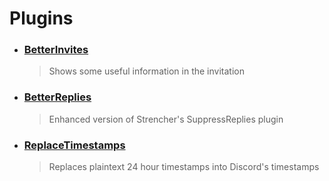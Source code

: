 # Plugins

- ### [BetterInvites](https://github.com/HypedDomi/BetterDiscordStuff/tree/main/Plugins/BetterInvites "BetterInvites")
    > Shows some useful information in the invitation

- ### [BetterReplies](https://github.com/HypedDomi/BetterDiscordStuff/tree/main/Plugins/BetterReplies "BetterReplies")
    > Enhanced version of Strencher's SuppressReplies plugin

- ### [ReplaceTimestamps](https://github.com/HypedDomi/BetterDiscordStuff/tree/main/Plugins/ReplaceTimestamps "ReplaceTimestamps")
    > Replaces plaintext 24 hour timestamps into Discord's timestamps
